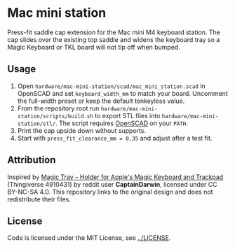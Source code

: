 # Mac mini station

Press-fit saddle cap extension for the Mac mini M4 keyboard station.
The cap slides over the existing top saddle and widens the keyboard tray so a Magic Keyboard
or TKL board will not tip off when bumped.

## Usage

1. Open `hardware/mac-mini-station/scad/mac_mini_station.scad` in OpenSCAD and set
   `keyboard_width_mm` to match your board. Uncomment the full-width preset or keep the
   default tenkeyless value.
2. From the repository root run `hardware/mac-mini-station/scripts/build.sh` to export STL
   files into `hardware/mac-mini-station/stl/`. The script requires
   [OpenSCAD](https://openscad.org/) on your `PATH`.
3. Print the cap upside down without supports.
4. Start with `press_fit_clearance_mm = 0.35` and adjust after a test fit.

## Attribution

Inspired by [Magic Tray – Holder for Apple's Magic Keyboard and Trackpad][magic-tray]
(Thingiverse 4910431) by reddit user **CaptainDarwin**, licensed under CC BY-NC-SA 4.0.
This repository links to the original design and does not redistribute their files.

[magic-tray]: https://archive.org/details/thingiverse-4910431

## License

Code is licensed under the MIT License, see [../LICENSE](../LICENSE).
